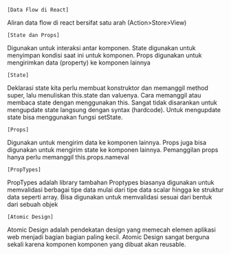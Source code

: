     [Data Flow di React]
Aliran data flow di react bersifat satu arah (Action>Store>View)

    [State dan Props]
Digunakan untuk interaksi antar komponen. State digunakan untuk menyimpan kondisi saat ini untuk komponen. Props digunakan untuk mengirimkan data (property) ke komponen lainnya

    [State]
Deklarasi state kita perlu membuat konstruktor dan memanggil method super, lalu menuliskan this.state dan valuenya. Cara memanggil atau membaca state dengan menggunakan this.
Sangat tidak disarankan untuk mengupdate state langsung dengan syntax (hardcode). Untuk mengupdate state bisa menggunakan fungsi setState. 

    [Props]  
Digunakan untuk mengirim data ke komponen lainnya. Props juga bisa digunakan untuk mengirim state ke komponen lainnya. Pemanggilan props hanya perlu memanggil this.props.nameval

    [PropTypes]
PropTypes adalah library tambahan
Proptypes biasanya digunakan untuk memvalidasi  berbagai tipe data mulai dari tipe data scalar hingga ke struktur data seperti array. Bisa digunakan untuk memvalidasi sesuai dari bentuk dari sebuah objek

    [Atomic Design]
Atomic Design adalah pendekatan design yang memecah elemen aplikasi web menjadi bagian bagian paling kecil. Atomic Design sangat berguna sekali karena komponen komponen yang dibuat akan reusable.

